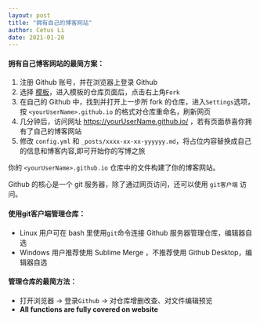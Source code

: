 ```yaml
---
layout: post
title: "拥有自己的博客网站"
author: Cetus Li
date: 2021-01-20
---
```

#### <b>拥有自己博客网站的最简方案：</b>
1. 注册 Github 账号，并在浏览器上登录 Github
2. 选择 [模板][gh-themes]，进入模板的仓库页面后，点击右上角`Fork`
3. 在自己的 Github 中，找到并打开上一步所 fork 的仓库，进入`Settings`选项，按 `<yourUserName>.github.io` 的格式对仓库重命名，刷新网页
4. 几分钟后，访问网址 https://yourUserName.github.io/ ，若有页面恭喜你拥有了自己的博客网站
5. 修改 `config.yml` 和 `_posts/xxxx-xx-xx-yyyyyy.md`，将占位内容替换成自己的信息和博客内容,即可开始你的写博之旅

你的 `<yourUserName>.github.io` 仓库中的文件构建了你的博客网站。

Github 的核心是一个 git 服务器，除了通过网页访问，还可以使用 `git客户端` 访问。

#### <b>使用git客户端管理仓库：</b>
 - Linux 用户可在 bash 里使用`git`命令连接 Github 服务器管理仓库，编辑器自选
 - Windows 用户推荐使用 Sublime Merge ，不推荐使用 Github Desktop，编辑器自选
 
#### <b>管理仓库的最简方法：</b>
 - 打开浏览器 -> 登录`Github` -> 对仓库增删改查、对文件编辑预览
 - <b>All functions are fully covered on website</b>






















[gh-themes]: https://pages.github.com/themes/
